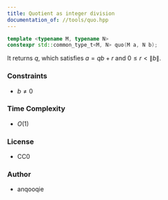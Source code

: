 ```yaml
---
title: Quotient as integer division
documentation_of: //tools/quo.hpp
---
```


```cpp
template <typename M, typename N>
constexpr std::common_type_t<M, N> quo(M a, N b);
```

It returns $q$, which satisfies $a = qb + r$ and $0 \leq r < \|b\|$.

### Constraints
- $b \neq 0$

### Time Complexity
- $O(1)$

### License
- CC0

### Author
- anqooqie
